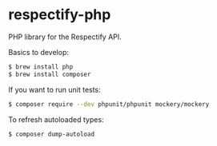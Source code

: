 # respectify-php

PHP library for the Respectify API.

Basics to develop:
```bash
$ brew install php
$ brew install composer
```

If you want to run unit tests:
```bash
$ composer require --dev phpunit/phpunit mockery/mockery
```

To refresh autoloaded types:
```
$ composer dump-autoload
```


